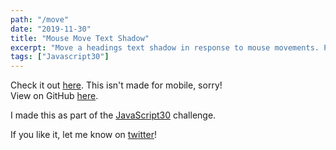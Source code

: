 ```yaml
---
path: "/move"
date: "2019-11-30"
title: "Mouse Move Text Shadow"
excerpt: "Move a headings text shadow in response to mouse movements. Part of the Javascript30 challenge."
tags: ["Javascript30"]
---
```


Check it out [here](http://move.makoncline.com). This isn't made for mobile, sorry!  
View on GitHub [here](https://github.com/makoncline/mouseMoveTextShadow).

I made this as part of the [JavaScript30](https://javascript30.com/) challenge.

If you like it, let me know on [twitter](https://twitter.com/makoncline)!
